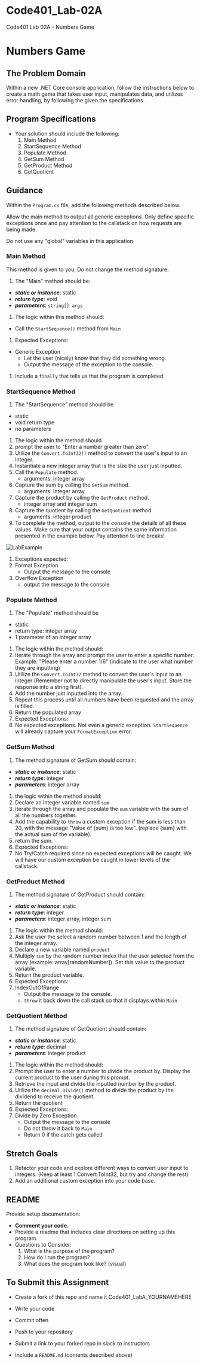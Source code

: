 # Code401_Lab-02A
Code401 Lab 02A - Numbers Game

# Numbers Game

## The Problem Domain

Within a new .NET Core console application, follow the instructions below to create a math game that takes user input, manipulates data, and utilizes error handling, by following the given the specifications.

## Program Specifications

- Your solution should include the following:
  1. Main Method
  1. StartSequence Method
  1. Populate Method
  1. GetSum Method
  1. GetProduct Method
  1. GetQuotient

## Guidance

Within the `Program.cs` file, add the following methods described below.

Allow the main method to output all generic exceptions. Only define specific exceptions once and pay attention to the callstack on how requests are being made.

Do not use any "global" variables in this application

### Main Method

This method is given to you. Do not change the method signature.

1. The "Main" method should be:

- ***static or instance***: static
- ***return type***: void
- ***parameters***: `string[] args`

1. The logic within this method should:

- Call the `StartSequence()` method from `Main`

1. Expected Exceptions:

- Generic Exception
  - Let the user (nicely) know that they did something wrong.
  - Output the message of the exception to the console.

1. Include a `finally` that tells us that the program is completed.

### StartSequence Method

1. The "StartSequence" method should be

- static
- void return type
- no parameters

1. The logic within the method should
1. prompt the user to "Enter a number greater than zero".
1. Utilize the `Convert.ToInt32()` method to convert the user's input to an integer.
1. Instantiate a new integer array that is the size the user just inputted.
1. Call the `Populate` method.
    - arguments: integer array
1. Capture the sum by calling the `GetSum` method.
    - arguments: integer array
1. Capture the product by calling the `GetProduct` method.
    - integer array and integer sum
1. Capture the quotient by calling the `GetQuotient` method.
    - arguments: integer product
1. To complete the method, output to the console the details of all these values. Make sure that your output contains the same information presented in the example below. Pay attention to line breaks!

![LabExample](./lab-example.png)

1. Exceptions expected:
1. Format Exception
    - Output the message to the console
1. Overflow Exception
    - output the message to the console

### Populate Method

1. The "Populate" method should be

- static
- return type: integer array
- 1 parameter of an integer array

1. The logic within the method should:
1. Iterate through the array and prompt the user to enter a specific number. Example: "Please enter a number 1/6" (indicate to the user what number they are inputting)
1. Utilize the `Convert.ToInt32` method to convert the user's input to an integer (Remember not to directly manipulate the user's input. Store the response into a string first).
1. Add the number just inputted into the array.
1. Repeat this process until all numbers have been requested and the array is filled.
1. Return the populated array
1. Expected Exceptions:
1. No expected exceptions. Not even a generic exception. `StartSequence` will already capture your `FormatException` error.

### GetSum Method

1. The method signature of GetSum should contain:

- ***static or instance***: static
- ***return type***: integer
- ***parameters***: integer array

1. the logic within the method should:
1. Declare an integer variable named `sum`
1. Iterate through the array and populate the `sum` variable with the sum of all the numbers together.
1. Add the capability to `throw` a custom exception if the sum is less than 20, with the message "Value of {sum} is too low". (replace {sum} with the actual sum of the variable).
1. return the sum.
1. Expected Exceptions:
1. No Try/Catch required since no expected exceptions will be caught. We will have our custom exception be caught in lower levels of the callstack.

### GetProduct Method

1. The method signature of GetProduct should contain:

- ***static or instance***: static
- ***return type***: integer
- ***parameters***: integer array, integer sum

1. The logic within the method should:
1. Ask the user the select a random number between 1 and the length of the integer array.
1. Declare a new variable named `product`
1. Multiply `sum` by the random number index that the user selected from the array (example: array[randomNumber]). Set this value to the product variable.
1. Return the product variable.
1. Expected Exceptions:
1. IndexOutOfRange
    - Output the message to the console.
    - `throw` it back down the call stack so that it displays within `Main`

### GetQuotient Method

1. The method signature of GetQuotient should contain:

- ***static or instance***: static
- ***return type***: decimal
- ***parameters***: integer product

1. The logic within the method should:
1. Prompt the user to enter a number to divide the product by. Display the current product to the user during this prompt.
1. Retrieve the input and divide the inputted number by the product.
1. Utilize the `decimal.Divide()` method to divide the product by the dividend to receive the quotient.
1. Return the quotient
1. Expected Exceptions:
1. Divide by Zero Exception
    - Output the message to the console
    - Do not throw it back to `Main`
    - Return 0 if the catch gets called

## Stretch Goals

1. Refactor your code and explore different ways to convert user input to integers. (Keep at least 1 Convert.ToInt32, but try and change the rest)
2. Add an additional custom exception into your code base.

## README

Provide setup documentation:

- **Comment your code.**
- Provide a readme that includes clear directions on setting up this program.
- Questions to Consider:
  1. What is the purpose of the program?
  1. How do I run the program?
  1. What does the program look like? (visual)



## To Submit this Assignment

- Create a fork of this repo and name it Code401_LabA_YOURNAMEHERE

- Write your code
- Commit often
- Push to your repository
- Submit a link to your forked repo in slack to instructors
- Include a `README.md` (contents described above)